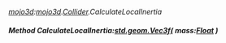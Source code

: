 _[mojo3d](../../modules/mojo3d/mojo3d-module.md):[mojo3d](../../modules/mojo3d/mojo3d-module.md).[Collider](../../modules/mojo3d/mojo3d-collider.md).CalculateLocalInertia_
##### Method CalculateLocalInertia:[std.geom.Vec3f](../../modules/std/std-geom-vec3f.md)( mass:[Float](../../modules/wonkey/wonkey-types-float.md) )
